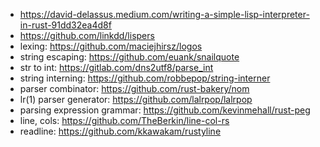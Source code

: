 - https://david-delassus.medium.com/writing-a-simple-lisp-interpreter-in-rust-91dd32ea4d8f
- https://github.com/linkdd/lispers
- lexing: https://github.com/maciejhirsz/logos
- string escaping: https://github.com/euank/snailquote
- str to int: https://gitlab.com/dns2utf8/parse_int
- string interning: https://github.com/robbepop/string-interner
- parser combinator: https://github.com/rust-bakery/nom
- lr(1) parser generator: https://github.com/lalrpop/lalrpop
- parsing expression grammar: https://github.com/kevinmehall/rust-peg
- line, cols: https://github.com/TheBerkin/line-col-rs
- readline: https://github.com/kkawakam/rustyline
